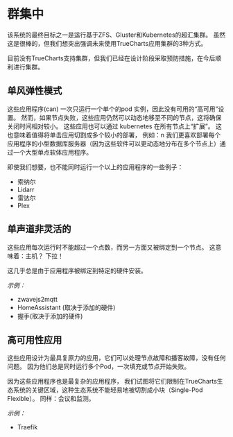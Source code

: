 # 群集中

该系统的最终目标之一是运行基于ZFS、Gluster和Kubernetes的超汇集群。 虽然这是很棒的，但我们想突出强调未来使用TrueCharts应用集群的3种方式。

目前没有TrueCharts支持集群，但我们已经在设计阶段采取预防措施，在今后顺利进行集群。

## 单风弹性模式

这些应用程序(can) 一次只运行一个单个的pod 实例，因此没有可用的“高可用”设置。 然而，如果节点失败，这些应用仍然可以动态地移至不同的节点，这将确保关闭时间相对较小。 这些应用也可以通过 kubernetes 在所有节点上“扩展”。 这也意味着值得将单击应用切割成多个较小的部署， 例如：n 我们更喜欢部署每个应用程序的小型数据库服务器（因为这些软件可以更动态地分布在多个节点上）通过一个大型单点软体应用程序。

即使我们想要，也不能同时运行一个以上的应用程序的一些例子：

- 索纳尔
- Lidarr
- 雷达尔
- Plex

## 单声道非灵活的

这些应用每次运行时不能超过一个点数，而另一方面又被绑定到一个节点。 这意味着：主机？ 下拉！

这几乎总是由于应用程序被绑定到特定的硬件安装。

*示例：*

- zwavejs2mqtt
- HomeAssistant (取决于添加的硬件)
- 握手(取决于添加的硬件)

## 高可用性应用

这些应用设计为最具复原力的应用，它们可以处理节点故障和播客故障，没有任何问题。 因为他们总是同时运行多个Pod，一次填充或节点开始失败。

因为这些应用程序也是最复杂的应用程序， 我们试图将它们限制在TrueCharts生态系统的关键区域，这种生态系统不能轻易地被切割成小块（Single-Pod Flexible）。 同样：会议和监测。

*示例：*

- Traefik
